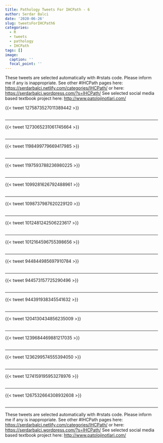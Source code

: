 ```yaml
---
title: Pathology Tweets For IHCPath - 6
author: Serdar Balci
date: '2020-06-26'
slug: tweetsForIHCPath6
categories:
  - R
  - tweets
  - pathology
  - IHCPath
tags: []
image:
  caption: ''
  focal_point: ''
---
```



These tweets are selected automatically with #rstats code. Please inform me if any is inappropriate.
See other #IHCPath pages here: https://serdarbalci.netlify.com/categories/IHCPath/  or here: https://serdarbalci.wordpress.com/?s=IHCPath/ 
See selected social media based textbook project here: http://www.patolojinotlari.com/

{{< tweet 1275873527011389442 >}}
<br>
<br>
<hr>
{{< tweet 1273065231061745664 >}}
<br>
<br>
<hr>
{{< tweet 1198499779669417985 >}}
<br>
<br>
<hr>
{{< tweet 1197593788236980225 >}}
<br>
<br>
<hr>
{{< tweet 1099281626792488961 >}}
<br>
<br>
<hr>
{{< tweet 1098737987620229120 >}}
<br>
<br>
<hr>
{{< tweet 1012481242506223617 >}}
<br>
<br>
<hr>
{{< tweet 1012164596755398656 >}}
<br>
<br>
<hr>
{{< tweet 944844985697910784 >}}
<br>
<br>
<hr>
{{< tweet 944573157725290496 >}}
<br>
<br>
<hr>
{{< tweet 944391938345541632 >}}
<br>
<br>
<hr>
{{< tweet 1204130434856235009 >}}
<br>
<br>
<hr>
{{< tweet 1239684469881217035 >}}
<br>
<br>
<hr>
{{< tweet 1236299574555394050 >}}
<br>
<br>
<hr>
{{< tweet 1274159195953278976 >}}
<br>
<br>
<hr>
{{< tweet 1267532664308932608 >}}
<br>
<br>
<hr>


These tweets are selected automatically with #rstats code. Please inform me if any is inappropriate.
See other #IHCPath pages here: https://serdarbalci.netlify.com/categories/IHCPath/  or here: https://serdarbalci.wordpress.com/?s=IHCPath/ 
See selected social media based textbook project here: http://www.patolojinotlari.com/
